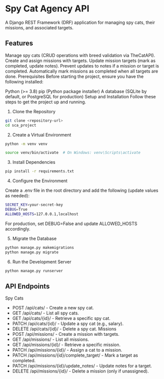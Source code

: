 # Spy Cat Agency API
A Django REST Framework (DRF) application for managing spy cats, their missions, and associated targets.

## Features
Manage spy cats (CRUD operations with breed validation via TheCatAPI).
Create and assign missions with targets.
Update mission targets (mark as completed, update notes).
Prevent updates to notes if a mission or target is completed.
Automatically mark missions as completed when all targets are done.
Prerequisites
Before starting the project, ensure you have the following installed:

Python (>= 3.8)
pip (Python package installer)
A database (SQLite by default, or PostgreSQL for production)
Setup and Installation
Follow these steps to get the project up and running.

1. Clone the Repository
```bash
git clone <repository-url>
cd sca_project
```
2. Create a Virtual Environment

```bash
python -m venv venv
```
```bash
source venv/bin/activate  # On Windows: venv\Scripts\activate
```

3. Install Dependencies

```bash
pip install -r requirements.txt
```
4. Configure the Environment

Create a .env file in the root directory and add the following (update values as needed):
```bash
SECRET_KEY=your-secret-key
DEBUG=True
ALLOWED_HOSTS=127.0.0.1,localhost
```

For production, set DEBUG=False and update ALLOWED_HOSTS accordingly.

5. Migrate the Database

```bash
python manage.py makemigrations
python manage.py migrate
```

6. Run the Development Server

```bash
python manage.py runserver
```

## API Endpoints
Spy Cats
- POST /api/cats/ - Create a new spy cat.
- GET /api/cats/ - List all spy cats.
- GET /api/cats/{id}/ - Retrieve a specific spy cat.
- PATCH /api/cats/{id}/ - Update a spy cat (e.g., salary).
- DELETE /api/cats/{id}/ - Delete a spy cat.
Missions
- POST /api/missions/ - Create a mission with targets.
- GET /api/missions/ - List all missions.
- GET /api/missions/{id}/ - Retrieve a specific mission.
- PATCH /api/missions/{id}/ - Assign a cat to a mission.
- PATCH /api/missions/{id}/complete_target/ - Mark a target as completed.
- PATCH /api/missions/{id}/update_notes/ - Update notes for a target.
- DELETE /api/missions/{id}/ - Delete a mission (only if unassigned).